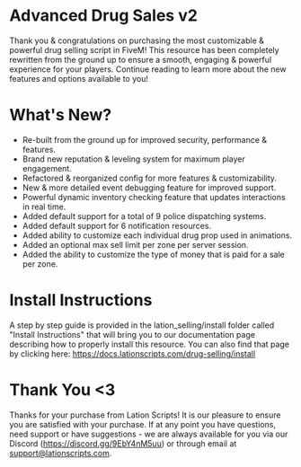# Advanced Drug Sales v2
Thank you & congratulations on purchasing the most customizable & powerful drug selling script in FiveM! This resource has been completely rewritten from the ground up to ensure a smooth, engaging & powerful experience for your players. Continue reading to learn more about the new features and options available to you!

# What's New?
- Re-built from the ground up for improved security, performance & features.
- Brand new reputation & leveling system for maximum player engagement.
- Refactored & reorganized config for more features & customizability.
- New & more detailed event debugging feature for improved support.
- Powerful dynamic inventory checking feature that updates interactions in real time.
- Added default support for a total of 9 police dispatching systems.
- Added default support for 6 notification resources.
- Added ability to customize each individual drug prop used in animations.
- Added an optional max sell limit per zone per server session.
- Added the ability to customize the type of money that is paid for a sale per zone.

# Install Instructions
A step by step guide is provided in the lation_selling/install folder called "Install Instructions" that will bring you to our documentation page describing how to properly install this resource. You can also find that page by clicking here: https://docs.lationscripts.com/drug-selling/install

# Thank You <3
Thanks for your purchase from Lation Scripts! It is our pleasure to ensure you are satisfied with your purchase. If at any point you have questions, need support or have suggestions - we are always available for you via our Discord (https://discord.gg/9EbY4nM5uu) or through email at support@lationscripts.com.